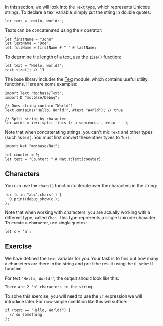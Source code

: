 In this section, we will look into the `Text` type, which represents Unicode strings. To declare a text variable, simply put the string in double quotes:

```motoko
let text = "Hello, world!";
```

Texts can be concatenated using the `#` operator:

```motoko
let firstName = "John";
let lastName = "Doe";
let fullName = firstName # " " # lastName;
```

To determine the length of a text, use the `size()` function:

```motoko
let text = "Hello, world!";
text.size(); // 13
```

The base library includes the [Text](https://internetcomputer.org/docs/current/motoko/main/base/Text) module, which contains useful utility functions. Here are some examples:

```motoko
import Text "mo:base/Text";
import D "mo:base/Debug";

// Does string contain "World"?
Text.contains("Hello, World!", #text "World"); // true

// Split string by character
let words = Text.split("This is a sentence.", #char ' ');

```

Note that when concatenating strings, you can't mix `Text` and other types (such as `Nat`). You must first convert these other types to `Text`:

```motoko
import Nat "mo:base/Nat";

let counter = 0;
let text = "Counter: " # Nat.toText(counter);
```

## Characters

You can use the `chars()` function to iterate over the characters in the string:

```motoko
for (c in "abc".chars()) {
  D.print(debug_show(c));
};
```

Note that when working with characters, you are actually working with a different type, called `Char`. This type represents a single Unicode character. To create a character, use single quotes:

```motoko
let c = 'a';
```

## Exercise

We have defined the `text` variable for you. Your task is to find out how many `o` characters are there in the string and print the result using the `D.print()` function.

For text `"Hello, World!"`, the output should look like this:

```
There are 2 'o' characters in the string.
```

To solve this exercise, you will need to use the `if` expression we will introduce later. For now simple condition like this will suffice:

```motoko
if (text == "Hello, World!") {
  // do something
};
```
